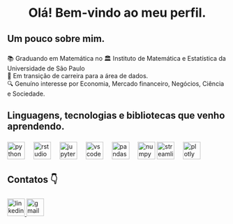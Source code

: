 <h1 align="center">Olá! Bem-vindo ao meu perfil.</h1>

###

<h2 align="left">Um pouco sobre mim.</h2>

###

<p align="left">📚 Graduando em Matemática no 🏛️ Instituto de Matemática e Estatística da Universidade de São Paulo<br>🎲 Em transição de carreira para a área de dados. <br>🔍 Genuíno interesse por Economia, Mercado financeiro, Negócios, Ciência e Sociedade.</p>

###

<h2 align="left">Linguagens, tecnologias e bibliotecas que venho aprendendo.</h2>

###

<div align="left">
  <img src="https://cdn.jsdelivr.net/gh/devicons/devicon/icons/python/python-original-wordmark.svg" height="40" alt="python logo"  />
  <img width="12" />
  <img src="https://cdn.jsdelivr.net/gh/devicons/devicon/icons/rstudio/rstudio-original.svg" height="40" alt="rstudio logo"  />
  <img width="12" />
  <img src="https://cdn.jsdelivr.net/gh/devicons/devicon/icons/jupyter/jupyter-original-wordmark.svg" height="40" alt="jupyter logo"  />
  <img width="12" />
  <img src="https://cdn.jsdelivr.net/gh/devicons/devicon/icons/vscode/vscode-original.svg" height="40" alt="vscode logo"  />
  <img width="12" />
  <img src="https://cdn.jsdelivr.net/gh/devicons/devicon/icons/pandas/pandas-original-wordmark.svg" height="40" alt="pandas logo"  />
  <img width="12" />
  <img src="https://cdn.jsdelivr.net/gh/devicons/devicon/icons/numpy/numpy-original.svg" height="40" alt="numpy logo"  />
  <img src="https://streamlit.io/images/brand/streamlit-logo-primary-colormark-darktext.svg" height="40" alt="streamlit logo" />
  <img width="12" />
  <img src="https://cdn.jsdelivr.net/gh/devicons/devicon@latest/icons/plotly/plotly-original.svg" height="40" alt="plotly logo" />
</div>

###

<h2 align="left">Contatos 👇</h2>

###

<div align="left">
  <a href="https://www.linkedin.com/in/lucas-henrique-usp/" target="_blank">
    <img src="https://img.shields.io/static/v1?message=LinkedIn&logo=linkedin&label=&color=0077B5&logoColor=white&labelColor=&style=flat" height="40" alt="linkedin logo"  />
  </a>
  <a href="lucas.h137@usp.br" target="_blank">
    <img src="https://img.shields.io/static/v1?message=Gmail&logo=gmail&label=&color=D14836&logoColor=white&labelColor=&style=flat" height="40" alt="gmail logo"  />
  </a>
</div>

###
